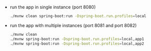 - run the app in single instance (port 8080)
    ```sh
    ./mvnw clean spring-boot:run -Dspring-boot.run.profiles=local
    ```
- run the app with multiple instances (port 8081 and port 8082)
    ```sh
    ./mvnw clean
    ./mvnw spring-boot:run -Dspring-boot.run.profiles=local,app1
    ./mvnw spring-boot:run -Dspring-boot.run.profiles=local,app2
    ```